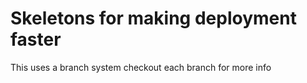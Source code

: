 # Skeletons for making deployment faster

This uses a branch system checkout each branch for more info

